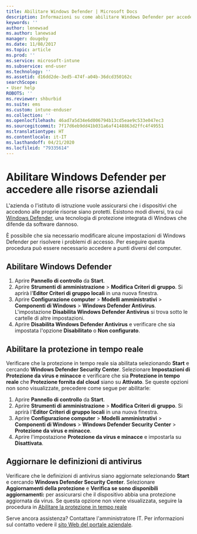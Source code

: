```yaml
---
title: Abilitare Windows Defender | Microsoft Docs
description: Informazioni su come abilitare Windows Defender per accedere alle risorse aziendali.
keywords: ''
author: lenewsad
ms.author: lanewsad
manager: dougeby
ms.date: 11/08/2017
ms.topic: article
ms.prod: ''
ms.service: microsoft-intune
ms.subservice: end-user
ms.technology: ''
ms.assetid: d16dd2de-3ed5-474f-a04b-36dcd350162c
searchScope:
- User help
ROBOTS: ''
ms.reviewer: shburbid
ms.suite: ems
ms.custom: intune-enduser
ms.collection: ''
ms.openlocfilehash: 46ad7a5d34e6d006794b13cd5eae9c533e047ec3
ms.sourcegitcommit: 7f17d6eb9dd41b031a6af4148863d2ffc4f49551
ms.translationtype: HT
ms.contentlocale: it-IT
ms.lasthandoff: 04/21/2020
ms.locfileid: "79335614"
---
```

# <a name="turn-on-windows-defender-to-access-company-resources"></a>Abilitare Windows Defender per accedere alle risorse aziendali

L'azienda o l'istituto di istruzione vuole assicurarsi che i dispositivi che accedono alle proprie risorse siano protetti. Esistono modi diversi, tra cui [Windows Defender](https://www.microsoft.com/safety/pc-security/windows-defender.aspx), una tecnologia di protezione integrata di Windows che difende da software dannoso.

È possibile che sia necessario modificare alcune impostazioni di Windows Defender per risolvere i problemi di accesso. Per eseguire questa procedura può essere necessario accedere a punti diversi del computer.

## <a name="turn-on-windows-defender"></a>Abilitare Windows Defender

1. Aprire **Pannello di controllo** da **Start**.
2. Aprire **Strumenti di amministrazione** > **Modifica Criteri di gruppo**. Si aprirà l'**Editor Criteri di gruppo locali** in una nuova finestra.
3. Aprire **Configurazione computer** > **Modelli amministrativi** > **Componenti di Windows** > **Windows Defender Antivirus**. L'impostazione **Disabilita Windows Defender Antivirus** si trova sotto le cartelle di altre impostazioni. 
4. Aprire **Disabilita Windows Defender Antivirus** e verificare che sia impostata l'opzione **Disabilitato** o **Non configurato**.

## <a name="turn-on-real-time-protection"></a>Abilitare la protezione in tempo reale

Verificare che la protezione in tempo reale sia abilitata selezionando **Start** e cercando **Windows Defender Security Center**. Selezionare **Impostazioni di Protezione da virus e minacce** e verificare che sia **Protezione in tempo reale** che **Protezione fornita dal cloud** siano su **Attivato**. Se queste opzioni non sono visualizzate, precedere come segue per abilitarle:

1. Aprire **Pannello di controllo** da **Start**.
2. Aprire **Strumenti di amministrazione** > **Modifica Criteri di gruppo**. Si aprirà l'**Editor Criteri di gruppo locali** in una nuova finestra.
3. Aprire **Configurazione computer** > **Modelli amministrativi** > **Componenti di Windows** > **Windows Defender Security Center** > **Protezione da virus e minacce**.
4. Aprire l'impostazione **Protezione da virus e minacce** e impostarla su **Disattivata**.

## <a name="update-your-antivirus-definitions"></a>Aggiornare le definizioni di antivirus

Verificare che le definizioni di antivirus siano aggiornate selezionando **Start** e cercando **Windows Defender Security Center**. Selezionare **Aggiornamenti della protezione** e **Verifica se sono disponibili aggiornamenti:** per assicurarsi che il dispositivo abbia una protezione aggiornata da virus. Se questa opzione non viene visualizzata, seguire la procedura in [Abilitare la protezione in tempo reale](turn-on-defender-windows.md#turn-on-real-time-protection)

Serve ancora assistenza? Contattare l'amministratore IT. Per informazioni sul contatto vedere il [sito Web del portale aziendale](https://go.microsoft.com/fwlink/?linkid=2010980).
